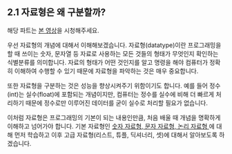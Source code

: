 ﻿## 2.1 자료형은 왜 구분할까?
해당 파트는 [본 영상](https://www.youtube.com/watch?v=Np0PQhQQY2c)을 시청해주세요. 

우선 자료형의 개념에 대해서 이해해보겠습니다. 자료형(datatype)이란 프로그래밍을 할 때 쓰이는 숫자, 문자열 등 자료로 사용하는 모든 것들의 형태가 무엇인지 확인하는 식별분류를 의미합니다. 자료의 형태가 어떤 것인지를 알고 명령을 해야 컴퓨터가 정확히 이해하여 수행할 수 있기 때문에 자료형을 파악하는 것은 매우 중요합니다. 

또한 자료형을 구분하는 것은 성능을 향상시켜주기 위함이기도 합니다.  예를 들어 정수(int)는 실수(float)에 포함되는 개념이지만, 컴퓨터는 정수를 실수에 비해 더 빠르게 처리하기 때문에 정수로만 이루어진 데이터를 굳이 실수로 처리할 필요가 없습니다. 

이처럼 자료형은 프로그래밍의 기본이 되는 내용인만큼, 처음 배울 때 개념을 명확하게 이해하고 넘어가야 합니다. 기본 자료형인 <u> 숫자 자료형, 문자 자료형, 논리 자료형 </u>에 대해 먼저 학습하고 이후 고급 자료형(리스트, 튜플, 딕셔너리, 셋)에 대해서 알아보도록 하겠습니다. 

